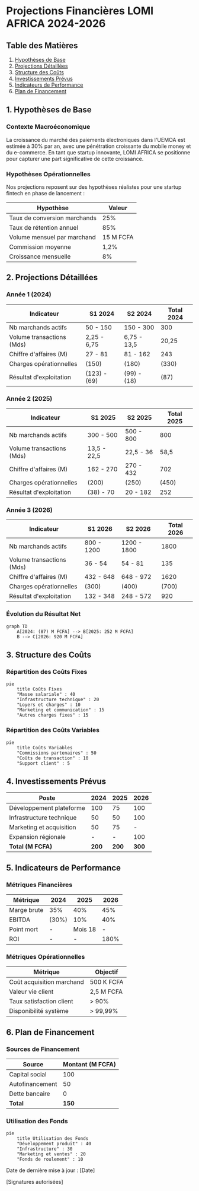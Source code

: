 # Projections Financières LOMI AFRICA 2024-2026

## Table des Matières
1. [Hypothèses de Base](#1-hypothèses-de-base)
2. [Projections Détaillées](#2-projections-détaillées)
3. [Structure des Coûts](#3-structure-des-coûts)
4. [Investissements Prévus](#4-investissements-prévus) 
5. [Indicateurs de Performance](#5-indicateurs-de-performance)
6. [Plan de Financement](#6-plan-de-financement)

## 1. Hypothèses de Base

### Contexte Macroéconomique
La croissance du marché des paiements électroniques dans l'UEMOA est estimée à 30% par an, avec une pénétration croissante du mobile money et du e-commerce. En tant que startup innovante, LOMI AFRICA se positionne pour capturer une part significative de cette croissance.

### Hypothèses Opérationnelles
Nos projections reposent sur des hypothèses réalistes pour une startup fintech en phase de lancement :

| Hypothèse                      | Valeur   |
|--------------------------------|----------|
| Taux de conversion marchands   | 25%      |
| Taux de rétention annuel       | 85%      |
| Volume mensuel par marchand    | 15 M FCFA|
| Commission moyenne             | 1,2%     |
| Croissance mensuelle           | 8%       |

## 2. Projections Détaillées

### Année 1 (2024)

| Indicateur                | S1 2024         | S2 2024         | Total 2024 |
|---------------------------|-----------------|-----------------|------------|
| Nb marchands actifs       | 50 - 150        | 150 - 300       | 300        |
| Volume transactions (Mds) | 2,25 - 6,75     | 6,75 - 13,5     | 20,25      |
| Chiffre d'affaires (M)    | 27 - 81         | 81 - 162        | 243        |
| Charges opérationnelles   | (150)           | (180)           | (330)      |
| Résultat d'exploitation   | (123) - (69)    | (99) - (18)     | (87)       |

### Année 2 (2025)

| Indicateur                | S1 2025         | S2 2025         | Total 2025 |
|---------------------------|-----------------|-----------------|------------|
| Nb marchands actifs       | 300 - 500       | 500 - 800       | 800        |
| Volume transactions (Mds) | 13,5 - 22,5     | 22,5 - 36       | 58,5       |
| Chiffre d'affaires (M)    | 162 - 270       | 270 - 432       | 702        |
| Charges opérationnelles   | (200)           | (250)           | (450)      |
| Résultat d'exploitation   | (38) - 70       | 20 - 182        | 252        |

### Année 3 (2026)

| Indicateur                | S1 2026         | S2 2026         | Total 2026 |
|---------------------------|-----------------|-----------------|------------|
| Nb marchands actifs       | 800 - 1200      | 1200 - 1800     | 1800       |
| Volume transactions (Mds) | 36 - 54         | 54 - 81         | 135        |
| Chiffre d'affaires (M)    | 432 - 648       | 648 - 972       | 1620       |
| Charges opérationnelles   | (300)           | (400)           | (700)      |
| Résultat d'exploitation   | 132 - 348       | 248 - 572       | 920        |

### Évolution du Résultat Net
```mermaid
graph TD
    A[2024: (87) M FCFA] --> B[2025: 252 M FCFA]
    B --> C[2026: 920 M FCFA]
```

## 3. Structure des Coûts

### Répartition des Coûts Fixes
```mermaid
pie
    title Coûts Fixes
    "Masse salariale" : 40
    "Infrastructure technique" : 20
    "Loyers et charges" : 10
    "Marketing et communication" : 15
    "Autres charges fixes" : 15
```

### Répartition des Coûts Variables
```mermaid
pie
    title Coûts Variables
    "Commissions partenaires" : 50
    "Coûts de transaction" : 10
    "Support client" : 5
```

## 4. Investissements Prévus

| Poste                      | 2024    | 2025    | 2026    |
|----------------------------|---------|---------|---------|
| Développement plateforme   | 100     | 75      | 100     |
| Infrastructure technique   | 50      | 50      | 100     |
| Marketing et acquisition   | 50      | 75      | -       |
| Expansion régionale        | -       | -       | 100     |
| **Total (M FCFA)**         | **200** | **200** | **300** |

## 5. Indicateurs de Performance

### Métriques Financières

| Métrique       | 2024   | 2025   | 2026   |
|----------------|--------|--------|--------|
| Marge brute    | 35%    | 40%    | 45%    |
| EBITDA         | (30%)  | 10%    | 40%    |
| Point mort     | -      | Mois 18| -      |
| ROI            | -      | -      | 180%   |

### Métriques Opérationnelles

| Métrique                 | Objectif   |
|--------------------------|------------|
| Coût acquisition marchand| 500 K FCFA |
| Valeur vie client        | 2,5 M FCFA |
| Taux satisfaction client | > 90%      |
| Disponibilité système    | > 99,99%   |

## 6. Plan de Financement

### Sources de Financement

| Source           | Montant (M FCFA) |
|------------------|------------------|
| Capital social   | 100              |
| Autofinancement  | 50               |
| Dette bancaire   | 0                |
| **Total**        | **150**          |

### Utilisation des Fonds
```mermaid
pie
    title Utilisation des Fonds
    "Développement produit" : 40
    "Infrastructure" : 30
    "Marketing et ventes" : 20
    "Fonds de roulement" : 10
```

Date de dernière mise à jour : [Date]

[Signatures autorisées]
